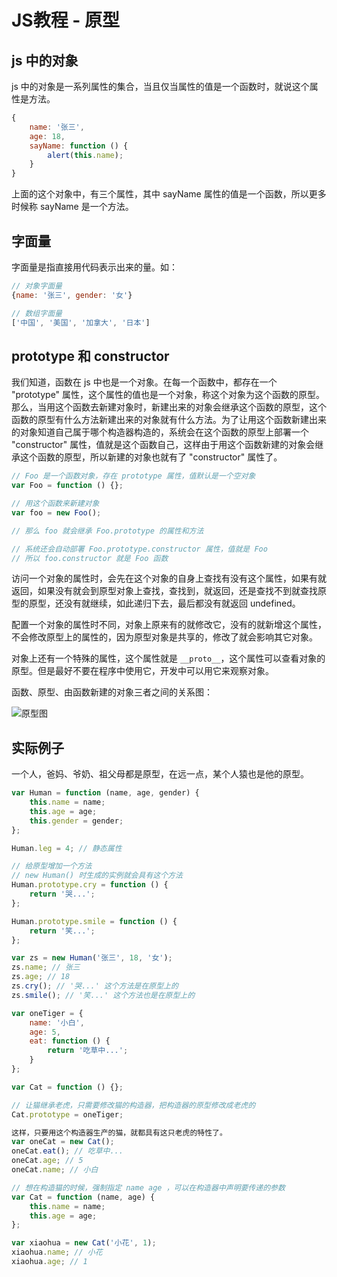 # JS教程 - 原型

## js 中的对象

js 中的对象是一系列属性的集合，当且仅当属性的值是一个函数时，就说这个属性是方法。

```js
{
    name: '张三',
    age: 18,
    sayName: function () {
        alert(this.name);
    }
}
```

上面的这个对象中，有三个属性，其中 sayName 属性的值是一个函数，所以更多时候称 sayName 是一个方法。

## 字面量

字面量是指直接用代码表示出来的量。如：

```js
// 对象字面量
{name: '张三', gender: '女'}

// 数组字面量
['中国', '美国', '加拿大', '日本']
```

## prototype 和 constructor

我们知道，函数在 js 中也是一个对象。在每一个函数中，都存在一个 "prototype" 属性，这个属性的值也是一个对象，称这个对象为这个函数的原型。那么，当用这个函数去新建对象时，新建出来的对象会继承这个函数的原型，这个函数的原型有什么方法新建出来的对象就有什么方法。为了让用这个函数新建出来的对象知道自己属于哪个构造器构造的，系统会在这个函数的原型上部署一个 "constructor" 属性，值就是这个函数自己，这样由于用这个函数新建的对象会继承这个函数的原型，所以新建的对象也就有了 "constructor" 属性了。

```js
// Foo 是一个函数对象，存在 prototype 属性，值默认是一个空对象
var Foo = function () {};

// 用这个函数来新建对象
var foo = new Foo();

// 那么 foo 就会继承 Foo.prototype 的属性和方法

// 系统还会自动部署 Foo.prototype.constructor 属性，值就是 Foo
// 所以 foo.constructor 就是 Foo 函数

```

访问一个对象的属性时，会先在这个对象的自身上查找有没有这个属性，如果有就返回，如果没有就会到原型对象上查找，查找到，就返回，还是查找不到就查找原型的原型，还没有就继续，如此递归下去，最后都没有就返回 undefined。

配置一个对象的属性时不同，对象上原来有的就修改它，没有的就新增这个属性，不会修改原型上的属性的，因为原型对象是共享的，修改了就会影响其它对象。

对象上还有一个特殊的属性，这个属性就是 `__proto__`，这个属性可以查看对象的原型。但是最好不要在程序中使用它，开发中可以用它来观察对象。

函数、原型、由函数新建的对象三者之间的关系图：

![原型图](/images/learn/js-prototype.png)

## 实际例子

一个人，爸妈、爷奶、祖父母都是原型，在远一点，某个人猿也是他的原型。

```js
var Human = function (name, age, gender) {
    this.name = name;
    this.age = age;
    this.gender = gender;
};

Human.leg = 4; // 静态属性

// 给原型增加一个方法
// new Human() 时生成的实例就会具有这个方法
Human.prototype.cry = function () {
    return '哭...';
};

Human.prototype.smile = function () {
    return '笑...';
};

var zs = new Human('张三', 18, '女');
zs.name; // 张三
zs.age; // 18
zs.cry(); // '哭...' 这个方法是在原型上的
zs.smile(); // '笑...' 这个方法也是在原型上的

```

```js
var oneTiger = {
    name: '小白',
    age: 5,
    eat: function () {
        return '吃草中...';
    }
};

var Cat = function () {};

// 让猫继承老虎，只需要修改猫的构造器，把构造器的原型修改成老虎的
Cat.prototype = oneTiger;

这样，只要用这个构造器生产的猫，就都具有这只老虎的特性了。
var oneCat = new Cat();
oneCat.eat(); // 吃草中...
oneCat.age; // 5
oneCat.name; // 小白

// 想在构造猫的时候，强制指定 name age ，可以在构造器中声明要传递的参数
var Cat = function (name, age) {
    this.name = name;
    this.age = age;
};

var xiaohua = new Cat('小花', 1);
xiaohua.name; // 小花
xiaohua.age; // 1

```